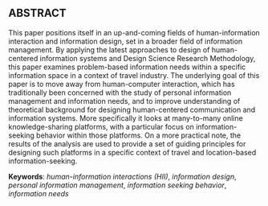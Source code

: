 
## ABSTRACT

This paper positions itself in an up-and-coming fields of human-information interaction and information design, set in a broader field of information management. By applying the latest approaches to design of human-centered information systems and Design Science Research Methodology, this paper examines problem-based information needs within a specific information space in a context of travel industry. The underlying goal of this paper is to move away from human-computer interaction, which has traditionally been concerned with the study of personal information management and information needs, and to improve understanding of theoretical background for designing human-centered communication and information systems. More specifically it looks at many-to-many online knowledge-sharing platforms, with a particular focus on information-seeking behavior within those platforms. On a more practical note, the results of the analysis are used to provide a set of guiding principles for designing such platforms in a specific context of travel and location-based information-seeking. 

**Keywords**: *human-information interactions (HII)*, *information design*, *personal information management*, *information seeking behavior*, *information needs*
